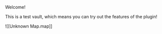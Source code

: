Welcome!

This is a test vault, which means you can try out the features of the plugin!

![[Unknown Map.map]]

